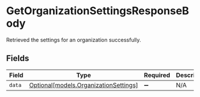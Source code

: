 # GetOrganizationSettingsResponseBody

Retrieved the settings for an organization successfully.


## Fields

| Field                                                                      | Type                                                                       | Required                                                                   | Description                                                                |
| -------------------------------------------------------------------------- | -------------------------------------------------------------------------- | -------------------------------------------------------------------------- | -------------------------------------------------------------------------- |
| `data`                                                                     | [Optional[models.OrganizationSettings]](../models/organizationsettings.md) | :heavy_minus_sign:                                                         | N/A                                                                        |